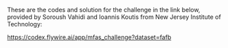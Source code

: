 These are the codes and solution for the challenge in the link below, provided by Soroush Vahidi and Ioannis Koutis from New Jersey Institute of Technology:

https://codex.flywire.ai/app/mfas_challenge?dataset=fafb
